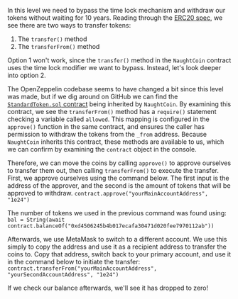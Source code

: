 In this level we need to bypass the time lock mechanism and withdraw our tokens without waiting for 10 years. Reading through the [ERC20 spec](https://github.com/ethereum/EIPs/blob/master/EIPS/eip-20.md), we see there are two ways to transfer tokens:
1. The `transfer()` method
2. The `transferFrom()` method

Option 1 won't work, since the `transfer()` method in the `NaughtCoin` contract uses the time lock modifier we want to bypass. Instead, let's look deeper into option 2.

The OpenZeppelin codebase seems to have changed a bit since this level was made, but if we dig around on GitHub we can find the [`StandardToken.sol` contract](https://github.com/OpenZeppelin/openzeppelin-solidity/blob/c5d66183abcb63a90a2528b8333b2b17067629fc/contracts/token/ERC20/StandardToken.sol) being inherited by `NaughtCoin`. By examining this contract, we see the `transferFrom()` method has a `require()` statement checking a variable called `allowed`. This mapping is configured in the `approve()` function in the same contract, and ensures the caller has permission to withdraw the tokens from the `_from` address. Because `NaughtCoin` inherits this contract, these methods are available to us, which we can confirm by examining the `contract` object in the console.

Therefore, we can move the coins by calling `approve()` to approve ourselves to transfer them out, then calling `transferFrom()` to execute the transfer. First, we approve ourselves using the command below. The first input is the address of the approver, and the second is the amount of tokens that will be approved to withdraw.
`contract.approve("yourMainAccountAddress", "1e24")`

The number of tokens we used in the previous command was found using:
`bal = String(await contract.balanceOf("0xd4506245b4b017ecafa30471d020fee7970112ab"))`

Afterwards, we use MetaMask to switch to a different account. We use this simply to copy the address and use it as a recipient address to transfer the coins to. Copy that address, switch back to your primary account, and use it in the command below to initiate the transfer:
`contract.transferFrom("yourMainAccountAddress", "yourSecondAccountAddress", "1e24")`

If we check our balance afterwards, we'll see it has dropped to zero!
